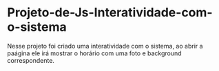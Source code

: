 # Projeto-de-Js-Interatividade-com-o-sistema
Nesse projeto foi criado uma interatividade com o sistema, ao abrir a paágina ele irá mostrar o horário com uma foto e background correspondente.
